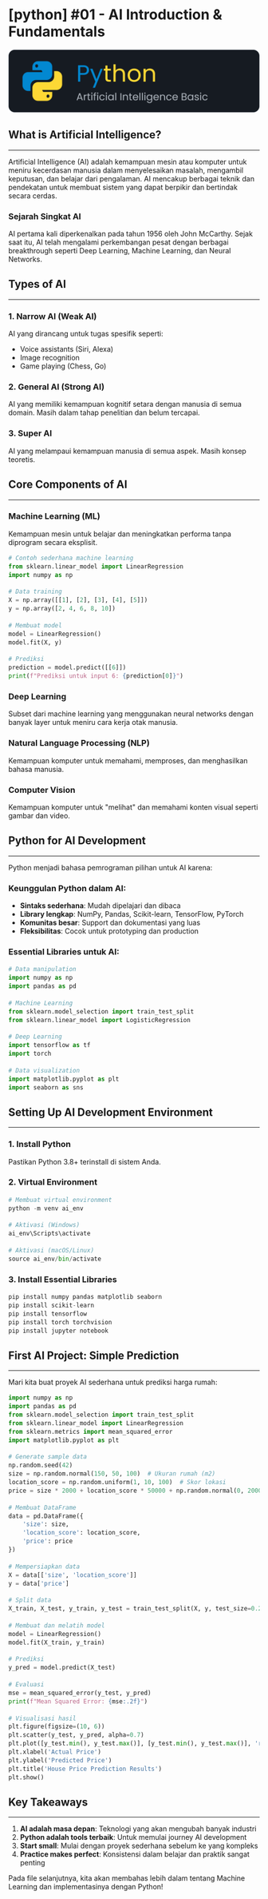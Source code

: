 # [python] #01 - AI Introduction & Fundamentals
![banner](https://raw.githubusercontent.com/oujisan/OuVault/main/img/py-ai.png)
## What is Artificial Intelligence?

---

Artificial Intelligence (AI) adalah kemampuan mesin atau komputer untuk meniru kecerdasan manusia dalam menyelesaikan masalah, mengambil keputusan, dan belajar dari pengalaman. AI mencakup berbagai teknik dan pendekatan untuk membuat sistem yang dapat berpikir dan bertindak secara cerdas.

### Sejarah Singkat AI

AI pertama kali diperkenalkan pada tahun 1956 oleh John McCarthy. Sejak saat itu, AI telah mengalami perkembangan pesat dengan berbagai breakthrough seperti Deep Learning, Machine Learning, dan Neural Networks.

## Types of AI
---
### 1. Narrow AI (Weak AI)

AI yang dirancang untuk tugas spesifik seperti:

- Voice assistants (Siri, Alexa)
- Image recognition
- Game playing (Chess, Go)

### 2. General AI (Strong AI)

AI yang memiliki kemampuan kognitif setara dengan manusia di semua domain. Masih dalam tahap penelitian dan belum tercapai.

### 3. Super AI

AI yang melampaui kemampuan manusia di semua aspek. Masih konsep teoretis.

## Core Components of AI

---

### Machine Learning (ML)

Kemampuan mesin untuk belajar dan meningkatkan performa tanpa diprogram secara eksplisit.

```python
# Contoh sederhana machine learning
from sklearn.linear_model import LinearRegression
import numpy as np

# Data training
X = np.array([[1], [2], [3], [4], [5]])
y = np.array([2, 4, 6, 8, 10])

# Membuat model
model = LinearRegression()
model.fit(X, y)

# Prediksi
prediction = model.predict([[6]])
print(f"Prediksi untuk input 6: {prediction[0]}")
```

### Deep Learning

Subset dari machine learning yang menggunakan neural networks dengan banyak layer untuk meniru cara kerja otak manusia.

### Natural Language Processing (NLP)

Kemampuan komputer untuk memahami, memproses, dan menghasilkan bahasa manusia.

### Computer Vision

Kemampuan komputer untuk "melihat" dan memahami konten visual seperti gambar dan video.

## Python for AI Development

---

Python menjadi bahasa pemrograman pilihan untuk AI karena:

### Keunggulan Python dalam AI:

- **Sintaks sederhana**: Mudah dipelajari dan dibaca
- **Library lengkap**: NumPy, Pandas, Scikit-learn, TensorFlow, PyTorch
- **Komunitas besar**: Support dan dokumentasi yang luas
- **Fleksibilitas**: Cocok untuk prototyping dan production

### Essential Libraries untuk AI:

```python
# Data manipulation
import numpy as np
import pandas as pd

# Machine Learning
from sklearn.model_selection import train_test_split
from sklearn.linear_model import LogisticRegression

# Deep Learning
import tensorflow as tf
import torch

# Data visualization
import matplotlib.pyplot as plt
import seaborn as sns
```

## Setting Up AI Development Environment

---

### 1. Install Python

Pastikan Python 3.8+ terinstall di sistem Anda.

### 2. Virtual Environment

```python
# Membuat virtual environment
python -m venv ai_env

# Aktivasi (Windows)
ai_env\Scripts\activate

# Aktivasi (macOS/Linux)
source ai_env/bin/activate
```

### 3. Install Essential Libraries

```python
pip install numpy pandas matplotlib seaborn
pip install scikit-learn
pip install tensorflow
pip install torch torchvision
pip install jupyter notebook
```

## First AI Project: Simple Prediction

---

Mari kita buat proyek AI sederhana untuk prediksi harga rumah:

```python
import numpy as np
import pandas as pd
from sklearn.model_selection import train_test_split
from sklearn.linear_model import LinearRegression
from sklearn.metrics import mean_squared_error
import matplotlib.pyplot as plt

# Generate sample data
np.random.seed(42)
size = np.random.normal(150, 50, 100)  # Ukuran rumah (m2)
location_score = np.random.uniform(1, 10, 100)  # Skor lokasi
price = size * 2000 + location_score * 50000 + np.random.normal(0, 20000, 100)

# Membuat DataFrame
data = pd.DataFrame({
    'size': size,
    'location_score': location_score,
    'price': price
})

# Mempersiapkan data
X = data[['size', 'location_score']]
y = data['price']

# Split data
X_train, X_test, y_train, y_test = train_test_split(X, y, test_size=0.2, random_state=42)

# Membuat dan melatih model
model = LinearRegression()
model.fit(X_train, y_train)

# Prediksi
y_pred = model.predict(X_test)

# Evaluasi
mse = mean_squared_error(y_test, y_pred)
print(f"Mean Squared Error: {mse:.2f}")

# Visualisasi hasil
plt.figure(figsize=(10, 6))
plt.scatter(y_test, y_pred, alpha=0.7)
plt.plot([y_test.min(), y_test.max()], [y_test.min(), y_test.max()], 'r--', lw=2)
plt.xlabel('Actual Price')
plt.ylabel('Predicted Price')
plt.title('House Price Prediction Results')
plt.show()
```

## Key Takeaways

---

1. **AI adalah masa depan**: Teknologi yang akan mengubah banyak industri
2. **Python adalah tools terbaik**: Untuk memulai journey AI development
3. **Start small**: Mulai dengan proyek sederhana sebelum ke yang kompleks
4. **Practice makes perfect**: Konsistensi dalam belajar dan praktik sangat penting

Pada file selanjutnya, kita akan membahas lebih dalam tentang Machine Learning dan implementasinya dengan Python!